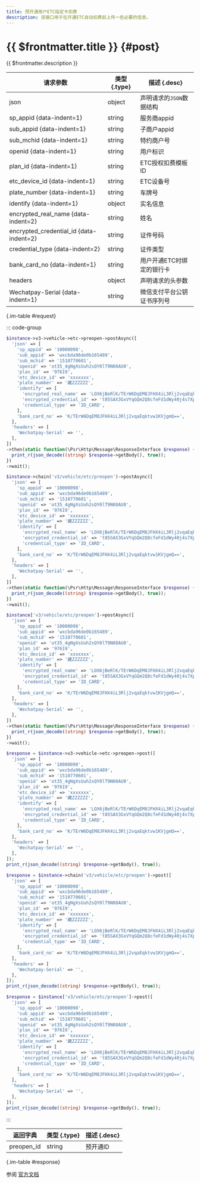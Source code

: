 ```yaml
---
title: 预开通用户ETC指定卡扣费
description: 该接口用于在开通ETC自动扣费前上传一些必要的信息。
---
```


# {{ $frontmatter.title }} {#post}

{{ $frontmatter.description }}

| 请求参数 | 类型 {.type} | 描述 {.desc}
| --- | --- | ---
| json | object | 声明请求的`JSON`数据结构
| sp_appid {data-indent=1} | string | 服务商appid
| sub_appid {data-indent=1} | string | 子商户appid
| sub_mchid {data-indent=1} | string | 特约商户号
| openid {data-indent=1} | string | 用户标识
| plan_id {data-indent=1} | string | ETC授权扣费模板ID
| etc_device_id {data-indent=1} | string | ETC设备号
| plate_number {data-indent=1} | string | 车牌号
| identify {data-indent=1} | object | 实名信息
| encrypted_real_name {data-indent=2} | string | 姓名
| encrypted_credential_id {data-indent=2} | string | 证件号码
| credential_type {data-indent=2} | string | 证件类型
| bank_card_no {data-indent=1} | string | 用户开通ETC时绑定的银行卡
| headers | object | 声明请求的头参数
| Wechatpay-Serial {data-indent=1} | string | 微信支付平台公钥证书序列号

{.im-table #request}

::: code-group

```php [异步纯链式]
$instance->v3->vehicle->etc->preopen->postAsync([
  'json' => [
    'sp_appid' => '10000098',
    'sub_appid' => 'wxcbda96de0b165489',
    'sub_mchid' => '1510770601',
    'openid' => 'ot35_4gNgXsUuh2sQY0lT9N08AU0',
    'plan_id' => '97619',
    'etc_device_id' => 'xxxxxxx',
    'plate_number' => '藏ZZZZZZ',
    'identify' => [
      'encrypted_real_name' => 'LOX6jBeRlK/TErW6DqEM8JFHX4iL3Rlj2vqaEqktvw1KVjgmQ==',
      'encrypted_credential_id' => 't85SAX3GxVYqGQm2Q8cfeFd1dWy40j4s7XpIds8Glw83HG3vN9Q==',
      'credential_type' => 'ID_CARD',
    ],
    'bank_card_no' => 'K/TErW6DqEM8JFHX4iL3Rlj2vqaEqktvw1KVjgmQ==',
  ],
  'headers' => [
    'Wechatpay-Serial' => '',
  ],
])
->then(static function(\Psr\Http\Message\ResponseInterface $response) {
  print_r(json_decode((string) $response->getBody(), true));
})
->wait();
```

```php [异步声明式]
$instance->chain('v3/vehicle/etc/preopen')->postAsync([
  'json' => [
    'sp_appid' => '10000098',
    'sub_appid' => 'wxcbda96de0b165489',
    'sub_mchid' => '1510770601',
    'openid' => 'ot35_4gNgXsUuh2sQY0lT9N08AU0',
    'plan_id' => '97619',
    'etc_device_id' => 'xxxxxxx',
    'plate_number' => '藏ZZZZZZ',
    'identify' => [
      'encrypted_real_name' => 'LOX6jBeRlK/TErW6DqEM8JFHX4iL3Rlj2vqaEqktvw1KVjgmQ==',
      'encrypted_credential_id' => 't85SAX3GxVYqGQm2Q8cfeFd1dWy40j4s7XpIds8Glw83HG3vN9Q==',
      'credential_type' => 'ID_CARD',
    ],
    'bank_card_no' => 'K/TErW6DqEM8JFHX4iL3Rlj2vqaEqktvw1KVjgmQ==',
  ],
  'headers' => [
    'Wechatpay-Serial' => '',
  ],
])
->then(static function(\Psr\Http\Message\ResponseInterface $response) {
  print_r(json_decode((string) $response->getBody(), true));
})
->wait();
```

```php [异步属性式]
$instance['v3/vehicle/etc/preopen']->postAsync([
  'json' => [
    'sp_appid' => '10000098',
    'sub_appid' => 'wxcbda96de0b165489',
    'sub_mchid' => '1510770601',
    'openid' => 'ot35_4gNgXsUuh2sQY0lT9N08AU0',
    'plan_id' => '97619',
    'etc_device_id' => 'xxxxxxx',
    'plate_number' => '藏ZZZZZZ',
    'identify' => [
      'encrypted_real_name' => 'LOX6jBeRlK/TErW6DqEM8JFHX4iL3Rlj2vqaEqktvw1KVjgmQ==',
      'encrypted_credential_id' => 't85SAX3GxVYqGQm2Q8cfeFd1dWy40j4s7XpIds8Glw83HG3vN9Q==',
      'credential_type' => 'ID_CARD',
    ],
    'bank_card_no' => 'K/TErW6DqEM8JFHX4iL3Rlj2vqaEqktvw1KVjgmQ==',
  ],
  'headers' => [
    'Wechatpay-Serial' => '',
  ],
])
->then(static function(\Psr\Http\Message\ResponseInterface $response) {
  print_r(json_decode((string) $response->getBody(), true));
})
->wait();
```

```php [同步纯链式]
$response = $instance->v3->vehicle->etc->preopen->post([
  'json' => [
    'sp_appid' => '10000098',
    'sub_appid' => 'wxcbda96de0b165489',
    'sub_mchid' => '1510770601',
    'openid' => 'ot35_4gNgXsUuh2sQY0lT9N08AU0',
    'plan_id' => '97619',
    'etc_device_id' => 'xxxxxxx',
    'plate_number' => '藏ZZZZZZ',
    'identify' => [
      'encrypted_real_name' => 'LOX6jBeRlK/TErW6DqEM8JFHX4iL3Rlj2vqaEqktvw1KVjgmQ==',
      'encrypted_credential_id' => 't85SAX3GxVYqGQm2Q8cfeFd1dWy40j4s7XpIds8Glw83HG3vN9Q==',
      'credential_type' => 'ID_CARD',
    ],
    'bank_card_no' => 'K/TErW6DqEM8JFHX4iL3Rlj2vqaEqktvw1KVjgmQ==',
  ],
  'headers' => [
    'Wechatpay-Serial' => '',
  ],
]);
print_r(json_decode((string) $response->getBody(), true));
```

```php [同步声明式]
$response = $instance->chain('v3/vehicle/etc/preopen')->post([
  'json' => [
    'sp_appid' => '10000098',
    'sub_appid' => 'wxcbda96de0b165489',
    'sub_mchid' => '1510770601',
    'openid' => 'ot35_4gNgXsUuh2sQY0lT9N08AU0',
    'plan_id' => '97619',
    'etc_device_id' => 'xxxxxxx',
    'plate_number' => '藏ZZZZZZ',
    'identify' => [
      'encrypted_real_name' => 'LOX6jBeRlK/TErW6DqEM8JFHX4iL3Rlj2vqaEqktvw1KVjgmQ==',
      'encrypted_credential_id' => 't85SAX3GxVYqGQm2Q8cfeFd1dWy40j4s7XpIds8Glw83HG3vN9Q==',
      'credential_type' => 'ID_CARD',
    ],
    'bank_card_no' => 'K/TErW6DqEM8JFHX4iL3Rlj2vqaEqktvw1KVjgmQ==',
  ],
  'headers' => [
    'Wechatpay-Serial' => '',
  ],
]);
print_r(json_decode((string) $response->getBody(), true));
```

```php [同步属性式]
$response = $instance['v3/vehicle/etc/preopen']->post([
  'json' => [
    'sp_appid' => '10000098',
    'sub_appid' => 'wxcbda96de0b165489',
    'sub_mchid' => '1510770601',
    'openid' => 'ot35_4gNgXsUuh2sQY0lT9N08AU0',
    'plan_id' => '97619',
    'etc_device_id' => 'xxxxxxx',
    'plate_number' => '藏ZZZZZZ',
    'identify' => [
      'encrypted_real_name' => 'LOX6jBeRlK/TErW6DqEM8JFHX4iL3Rlj2vqaEqktvw1KVjgmQ==',
      'encrypted_credential_id' => 't85SAX3GxVYqGQm2Q8cfeFd1dWy40j4s7XpIds8Glw83HG3vN9Q==',
      'credential_type' => 'ID_CARD',
    ],
    'bank_card_no' => 'K/TErW6DqEM8JFHX4iL3Rlj2vqaEqktvw1KVjgmQ==',
  ],
  'headers' => [
    'Wechatpay-Serial' => '',
  ],
]);
print_r(json_decode((string) $response->getBody(), true));
```

:::

| 返回字典 | 类型 {.type} | 描述 {.desc}
| --- | --- | ---
| preopen_id | string | 预开通ID

{.im-table #response}

参阅 [官方文档](https://pay.weixin.qq.com/wiki/doc/apiv3_partner/Offline/apis/chapter4_4_1.shtml)
